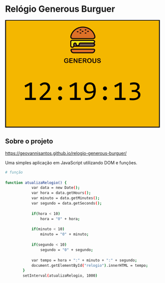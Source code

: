 # Relógio Generous Burguer

![clock](https://github.com/GeovanniSantos/relogio-generous-burguer/blob/master/Animação.gif)

## Sobre o projeto

https://geovannisantos.github.io/relogio-generous-burguer/

Uma simples aplicação em JavaScript utilizando DOM e funções.

```bash
# função

function atualizaRelogio() {	
			var data = new Date();
			var hora = data.getHours();
			var minuto = data.getMinutes();
			var segundo = data.getSeconds();

			if(hora < 10)
				hora = "0" + hora;

			if(minuto < 10)
				minuto = "0" + minuto;

			if(segundo < 10)
				segundo = "0" + segundo;

			var tempo = hora + ":" + minuto + ":" + segundo;
			document.getElementById("relogio").innerHTML = tempo;
		}
		setInterval(atualizaRelogio, 1000)
    
```

